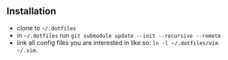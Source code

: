 ## Installation

- clone to `~/.dotfiles`
- in `~/.dotfiles` run `git submodule update --init --recursive --remote`
- link all config files you are interested in like so: `ln -l ~/.dotfiles/vim ~/.vim`.
